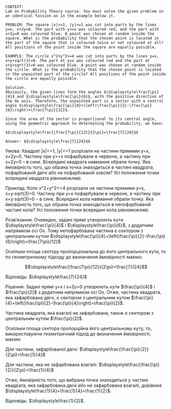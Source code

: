 ```
CONTEXT:
Lab on Probability Theory course. You must solve the given problem in an identical fassion as in the example below it.

PROBLEM: The square |x|<=1, |y|<=1 was cut into parts by the lines y=x, x+2y=0. The part with y>=x was coloured red, and the part with x+2y=0 was coloured blue. A point was chosen at random inside the square. What is the probability that the chosen point is located in the part of the square that is coloured twice or not coloured at all? All positions of the point inside the square are equally possible.

EXAMPLE: The circle x^2+y^2<=4 was cut into parts by the lines y=x, x+y∙sqrt(3)=0. The part at y=x was coloured red and the part at x+y∙sqrt(3)=0 was coloured blue. A point was chosen at random inside the circle. What is the probability that the chosen point is located in the unpainted part of the circle? All positions of the point inside the circle are equally possible.

Solution.
Obviously, the given lines form the angles $\displaystyle\frac{\pi}{4}$ and $\displaystyle\frac{\pi}{6}$, with the positive direction of the Ox axis. Therefore, the unpainted part is a sector with a central angle $\displaystyle\frac{\pi}{4}+\left(\frac{\pi}{2}-\frac{\pi}{6}\right)=\frac{7\pi}{12}$.

Since the area of the sector is proportional to its central angle, using the geometric approach to determining the probability, we have:

$$\displaystyle\frac{\frac{7\pi}{12}}{2\pi}=\frac{7}{24}$$

Answer: $$\displaystyle\frac{7}{24}$$
```

Умова:
Квадрат |x|<=1, |y|<=1 розрізали на частини прямими y=x, x+2y=0. Частину при y>=x пофарбували в червоне, а частину при x+2y=0 – в синє. Всередині квадрата навмання обрали точку. Яка ймовірність того, що обрана точка знаходиться в частині квадрата, пофарбованій двічі або не пофарбованій зовсім? Усі положення точки всередині квадрата рівноможливі.

Приклад:
Коло x^2+y^2<=4 розрізали на частини прямими y=x, x+y∙sqrt(3)=0. Частину при y=x пофарбували в червоне, а частину при x+y∙sqrt(3)=0 – в синє. Всередині кола навмання обрали точку. Яка ймовірність того, що обрана точка знаходиться в непофарбованій частині кола? Усі положення точки всередині кола рівноможливі.

Розв’язання.
Очевидно, задані прямі утворюють кути $\displaystyle\frac{\pi}{4}$ і $\displaystyle\frac{\pi}{6}$, з додатним напрямком осі Ox. Тому непофарбована частина є сектором з центральним кутом $\displaystyle\frac{\pi}{4}+\left(\frac{\pi}{2}-\frac{\pi}{6}\right)=\frac{7\pi}{12}$

Оскільки площа сектору пропорціональна до його центрального кута, то по геометричному підходу до визначення ймовірності маємо:

$$\displaystyle\frac{\frac{7\pi}{12}}{2\pi}=\frac{7}{24}$$

Відповідь: $\displaystyle\frac{7}{24}$

Рішення:
Задані прямі y=x і x+2y=0 утворюють кути $\frac{\pi}{4}$ і $\frac{\pi}{2}$ з додатним напрямком осі Ox. Отже, частина квадрата, яка зафарбована двічі, є сектором з центральним кутом $\frac{\pi}{4}+\left(\frac{\pi}{2}-\frac{\pi}{4}\right)=\frac{\pi}{2}$.

Частина квадрата, яка взагалі не зафарбована, також є сектором з центральним кутом $\frac{\pi}{2}$.

Оскільки площа сектора пропорційна його центральному куту, то, використовуючи геометричний підхід до визначення ймовірності, маємо:

Для частини, зафарбованої двічі:
$\displaystyle\frac{\frac{\pi}{2}}{2\pi}=\frac{1}{4}$

Для частини, яка не зафарбована взагалі:
$\displaystyle\frac{\frac{\pi}{2}}{2\pi}=\frac{1}{4}$

Отже, ймовірність того, що вибрана точка знаходиться у частині квадрата, яка зафарбована двічі або не зафарбована взагалі, дорівнює $\displaystyle\frac{1}{4}+\frac{1}{4}=\frac{1}{2}$.

Відповідь: $\displaystyle\frac{1}{2}$.
